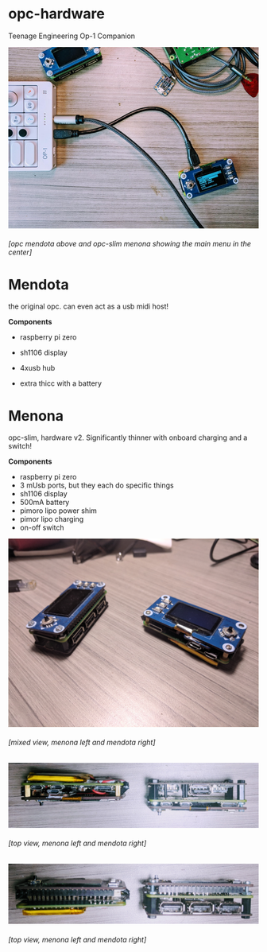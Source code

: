 # opc-hardware
Teenage Engineering Op-1 Companion

![opc-hardware v2](/opc-beta.jpg)
###### [opc *mendota* above and opc-slim *menona* showing the main menu in the center]

# Mendota
the original opc. can even act as a usb midi host!

**Components**
- raspberry pi zero
- sh1106 display
- 4xusb hub

- extra thicc with a battery

# Menona 
opc-slim, hardware v2. Significantly thinner with onboard charging and a switch!

**Components**
- raspberry pi zero
- 3 mUsb ports, but they each do specific things
- sh1106 display
- 500mA battery
- pimoro lipo power shim
- pimor lipo charging
- on-off switch

![opc duo view](/duo_mixedview.jpg)
###### [mixed view, menona left and mendota right]



![opc top view](/duo_topview.jpg)
###### [top view, menona left and mendota right]



![opc bottom view](/duo_buttomview.jpg)
###### [top view, menona left and mendota right]





